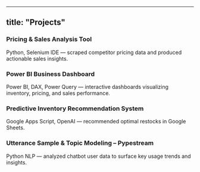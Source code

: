 
---
title: "Projects"
---

### Pricing & Sales Analysis Tool  
Python, Selenium IDE — scraped competitor pricing data and produced actionable sales insights.

### Power BI Business Dashboard  
Power BI, DAX, Power Query — interactive dashboards visualizing inventory, pricing, and sales performance.

### Predictive Inventory Recommendation System  
Google Apps Script, OpenAI — recommended optimal restocks in Google Sheets.

### Utterance Sample & Topic Modeling – Pypestream  
Python NLP — analyzed chatbot user data to surface key usage trends and insights.
